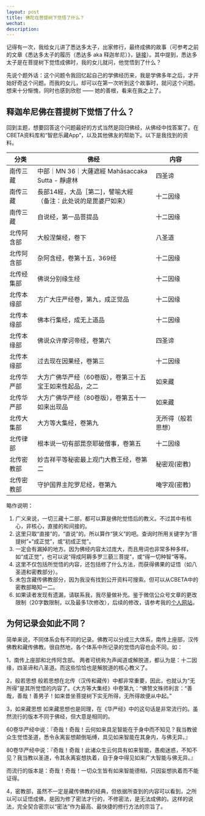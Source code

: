 ```yaml
---
layout: post
title: 佛陀在菩提树下觉悟了什么？
wechat: 
description:
---
```

记得有一次，我给女儿讲了悉达多太子，出家修行，最终成佛的故事（可参考之前的文章《悉达多太子的履历（悉达多 aka 释迦牟尼）》，[链接](https://mp.weixin.qq.com/s/RTYR1B8gD7a04x0c8ocW8g)）。其中提到，悉达多太子是在菩提树下觉悟成佛时，我的女儿就问，他觉悟到了什么？

先说个题外话：这个问题令我回忆起自己的学佛经历来，我是学佛多年之后，才开始好奇这个问题。而我的女儿，却可以在第一次听到这个故事时，就问这个问题。想来十分惭愧，同时也感到欣慰 —— 她的善根，看来在我之上了。
## 释迦牟尼佛在菩提树下觉悟了什么？

回到主题，想要回答这个问题最好的方式当然是回归佛经，从佛经中找答案了。在CBETA资料库和“智悲乐藏App”，以及其他佛友的帮助下。以下是我找到的资料。

| 分类 | 佛经 | 内容 |
| ---- | ---- | ---- |
| 南传三藏 | 中部｜MN 36｜大薩遮經 Mahāsaccaka Sutta - 靜慮林 | 四圣谛 |
| 南传三藏 | 長部14經，大品［第二]，譬喻大經<br>（备注：此处说的是毘婆尸如来） | 十二因缘 |
| 南传三藏 | 自说经，第一品菩提品 | 十二因缘 |
| 北传阿含部 | 大般涅槃经，卷下 | 八圣道 |
| 北传阿含部 | 杂阿含经，卷第十五，369经 | 十二因缘 |
| 北传经集部 | 佛说分别缘生经 | 十二因缘 |
| 北传本缘部 | 方广大庄严经卷，第九，成正觉品 | 十二因缘 |
| 北传本缘部 | 佛本行集经，成无上道品 | 十二因缘 |
| 北传本缘部 | 佛说众许摩诃帝经，卷第六 | 四圣谛 |
| 北传本缘部 | 过去现在因果经，卷第三 | 十二因缘 |
| 北传华严部 | 大方广佛华严经（60卷版），卷第三十五<br>宝王如来性起品，之二 | 如来藏 |
| 北传华严部 | 大方广佛华严经（80卷版），卷第五十一<br>如来出现品 | 如来藏 |
| 北传大集部 | 大方等大集经，卷第九 | 无所得（般若思想） |
| 北传律部 | 根本说一切有部毘奈耶破僧事，卷第五 | 十二因缘 |
| 北传密教部 | 妙吉祥平等秘密最上观门大教王经，卷第二 | 秘密观(密教) |
| 北传密教部 | 守护国界主陀罗尼经，卷第九 | 唵字观(密教) |

略作说明：
1. 广义来说，一切三藏十二部，都可以算是佛陀觉悟后的教义。不过其中有核心，非核心，直接的和间接的。
2. 这里只取“直接”的，“直说”的。所以算作“狭义”的吧。查询时所用关键字为“菩提树”+“成正觉”，或“初成正觉”。
3. 一定会有漏掉的地方。因为佛经内容太过庞大，而且用词也非常多种多样，如“成正觉”，也可以说“得成阿耨多罗三藐三菩提”，或“得一切种智“等等。
4. 这里不仅包括所觉悟的内容，还包括修了什么方法，而获得佛果的证悟（如八圣道和密教部分）。
5. 未包含藏传佛教部分，因为我没有找到公开资料可搜索。但可以从CBETA中的密教部略知一二。
6. 如果读者发现有遗漏，请联系我，我尽量做补充。鉴于微信公众号文章的更改限制（20字数限制，以及最多1次修改），后续的修改，请参考我的[个人网站](https://yuqianyi1001.github.io/)。

## 为何记录会如此不同？

简单来说，不同体系会有不同的记录。佛教可以分成三大体系，南传上座部，汉传佛教和藏传佛教。很自然地，各个体系中所记录的觉悟内容也会不同。如：

1，南传上座部和北传阿含部。
两者可统称为声闻道或解脱道，都认为是：十二因缘，四圣谛和八圣道。而这些恰恰也是解脱道的核心教义了。

2，般若思想
般若思想在北传（汉传和藏传）中都非常重要，因此，也就认为“无所得”是其所觉悟的内容了。《大方等大集经》中卷第九：“佛赞文殊师利言：“善哉，善哉！善男子！如来昔坐菩提树下实无所得，无所得故便从中起。”

3，如来藏思想
如来藏思想也是同理，在《华严经》中的这句话是非常流行的。虽然流行的版本不同于佛经，但大意是相同的。

60卷华严经中说：『奇哉！奇哉！云何如来具足智能在于身中而不知见？我当教彼众生觉悟圣道，悉令永离妄想颠倒垢缚，具见如来智能在其身内，与佛无异。』

80卷华严经中说：『奇哉！奇哉！此诸众生云何具有如来智能，愚痴迷惑，不知不见？我当教以圣道，令其永离妄想执着，自于身中得见如来广大智能与佛无异。』

而流行的版本是：奇哉！奇哉！一切众生皆有如来智能德相，只因妄想执着而不能证得。

4，密教部，虽然不一定是藏传佛教的经典，但依据所查到的内容可以看到，之所以可以证悟成佛，是因为修了密法才行的，不修密法，是无法成佛的。这样的说法，完全契合密宗以“密法”作为最高、最快捷的修行方法的宗旨了。


